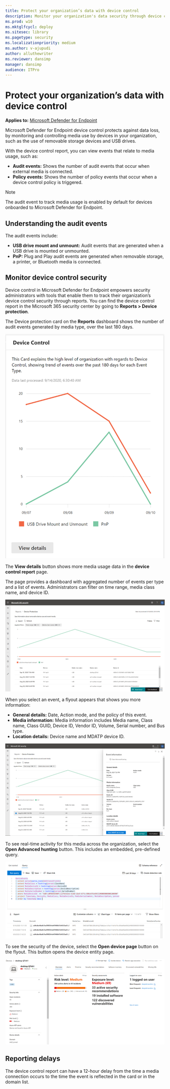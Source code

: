 ```yaml
---
title: Protect your organization’s data with device control
description: Monitor your organization's data security through device control reports.
ms.prod: w10
ms.mktglfcycl: deploy
ms.sitesec: library
ms.pagetype: security
ms.localizationpriority: medium
ms.author: v-ajupudi
author: alluthewriter
ms.reviewer: dansimp
manager: dansimp
audience: ITPro
---
```

# Protect your organization’s data with device control

**Applies to:** [Microsoft Defender for Endpoint](https://go.microsoft.com/fwlink/p/?linkid=2069559)

Microsoft Defender for Endpoint device control protects against data loss, by monitoring and controlling media use by devices in your organization, such as the use of removable storage devices and USB drives.

With the device control report, you can view events that relate to media usage, such as:

- **Audit events:** Shows the number of audit events that occur when external media is connected.
- **Policy events:** Shows the number of policy events that occur when a device control policy is triggered.

> [!NOTE]
> The audit event to track media usage is enabled by default for devices onboarded to Microsoft Defender for Endpoint.

## Understanding the audit events

The audit events include:

- **USB drive mount and unmount:** Audit events that are generated when a USB drive is mounted or unmounted.
- **PnP:** Plug and Play audit events are generated when removable storage, a printer, or Bluetooth media is connected.

## Monitor device control security

Device control in Microsoft Defender for Endpoint empowers security administrators with tools that enable them to track their organization’s device control security through reports. You can find the device control report in the Microsoft 365 security center by going to **Reports > Device protection**.

The Device protection card on the **Reports** dashboard shows the number of audit events generated by media type, over the last 180 days.

![DeviceControlReportCard](images/devicecontrolcard.png)

The **View details** button shows more media usage data in the **device control report** page.

The page provides a dashboard with aggregated number of events per type and a list of events. Administrators can filter on time range, media class name, and device ID.

![DeviceControlReportDetails](images/Detaileddevicecontrolreport.png)

When you select an event, a flyout appears that shows you more information:

- **General details:** Date, Action mode, and the policy of this event.
- **Media information:** Media information includes Media name, Class name, Class GUID, Device ID, Vendor ID, Volume, Serial number, and Bus type.
- **Location details:** Device name and MDATP device ID.

![FilterOnDeviceControlReport](images/devicecontrolreportfilter.png)

To see real-time activity for this media across the organization, select the **Open Advanced hunting** button. This includes an embedded, pre-defined query.

![QueryOnDeviceControlReport](images/Devicecontrolreportquery.png)

To see the security of the device, select the **Open device page** button on the flyout. This button opens the device entity page.

![DeviceEntityPage](images/Devicesecuritypage.png)

## Reporting delays

The device control report can have a 12-hour delay from the time a media connection occurs to the time the event is reflected in the card or in the domain list.
